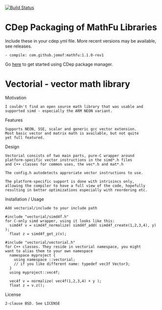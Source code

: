 [![Build Status](https://travis-ci.org/jomof/mathfu.svg?branch=master)](https://travis-ci.org/jomof/mathfu)

# CDep Packaging of MathFu Libraries
Include these in your cdep.yml file. More recent versions may be available, see releases.
```
- compile: com.github.jomof:mathfu:1.1.0-rev1
```
Go [here](https://github.com/google/cdep) to get started using CDep package manager.



# Vectorial - vector math library



  Motivation

    I couldn't find an open source math library that was usable and
    supported simd - especially the ARM NEON variant.


  Features

    Supports NEON, SSE, scalar and generic gcc vector extension.
    Most basic vector and matrix math is available, but not quite
    yet full featured.


  Design

    Vectorial consists of two main parts, pure-C wrapper around
    platform-specific vector instructions in the simd*.h files
    and C++ classes for common uses, the vec*.h and mat*.h

    The config.h autodetects approriate vector instructions to use.

    The platform-specific support is done with intrisincs only,
    allowing the compiler to have a full view of the code, hopefully
    resulting in better optimizations especially with reordering etc.


  Installation / Usage

    Add vectorial/include to your include path

    #include "vectorial/simd4f.h"  
    for C-only simd wrapper, using it looks like this:
      simd4f v = simd4f_normalize( simd4f_add( simd4f_create(1,2,3,4), y) );
      float z = simd4f_get_z(v);

    #include "vectorial/vectorial.h"
    for C++ classes. They reside in vectorial namespace, you might
    want to alias them to your own namespace
      namespace myproject {
        using namespace ::vectorial;
        // if you like different name: typedef vec3f Vector3;
      }
      using myproject::vec4f;
      
      vec4f v = normalize( vec4f(1,2,3,4) + y );
      float z = v.z();


  License

    2-clause BSD. See LICENSE




